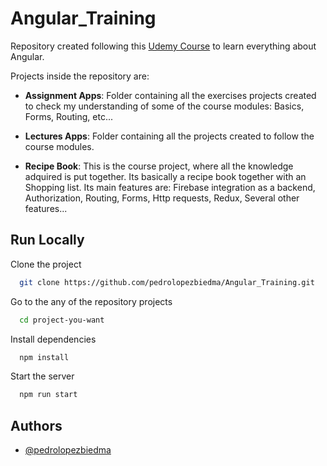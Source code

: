 # Angular_Training

Repository created following this [Udemy Course](https://www.udemy.com/course/the-complete-guide-to-angular-2/) to learn everything about Angular.

Projects inside the repository are:

- **Assignment Apps**: Folder containing all the exercises projects created to check my understanding of some of the course modules: Basics, Forms, Routing, etc...

- **Lectures Apps**: Folder containing all the projects created to follow the course modules.

- **Recipe Book**: This is the course project, where all the knowledge adquired is put together. Its basically a recipe book together with an Shopping list. Its main features are: Firebase integration as a backend, Authorization, Routing, Forms, Http requests, Redux, Several other features...

## Run Locally

Clone the project

```bash
  git clone https://github.com/pedrolopezbiedma/Angular_Training.git
```

Go to the any of the repository projects

```bash
  cd project-you-want
```

Install dependencies

```bash
  npm install
```

Start the server

```bash
  npm run start
```

## Authors

- [@pedrolopezbiedma](https://github.com/pedrolopezbiedma)
